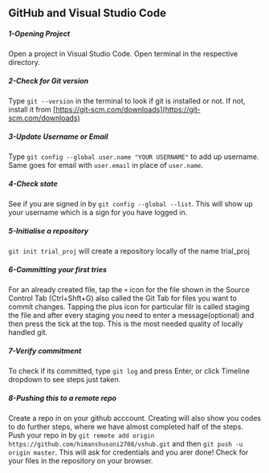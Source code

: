 ## GitHub and Visual Studio Code

##### 1-Opening Project
Open a project in Visual Studio Code. Open terminal in the respective directory.

##### 2-Check for Git version
Type `git --version` in the terminal to look if git is installed or not. If not, install it from [https://git-scm.com/downloads](https://git-scm.com/downloads)

##### 3-Update Username or Email
Type `git config --global user.name "YOUR USERNAME"` to add up username. Same goes for email with `user.email` in place of `user.name`.

##### 4-Check state
See if you are signed in by `git config --global --list`. This will show up your username which is a sign for you  have logged in.

##### 5-Initialise a repository
`git init trial_proj` will create a repository locally of the name trial_proj

##### 6-Committing your first tries
For an already created file, tap the `+` icon for the file shown in the Source Control Tab (Ctrl+Shft+G) also called the Git Tab for files you want to commit changes.
Tapping the plus icon for particular filr is called staging the file and after every staging you need to enter a message(optional) and then press the tick at the top. This is the most needed quality of locally handled git.

##### 7-Verify commitment
To check if its committed, type `git log` and press Enter, or click Timeline dropdown to see steps just taken.

##### 8-Pushing this to a remote repo
Create a repo in on your github acccount. Creating will also show you codes to do further steps, where we have almost completed half of the steps.
Push your repo in by `git remote add origin https://github.com/himanshusoni2708/vshub.git` and then `git push -u origin master`. This will ask for credentials and you arer done!
Check for your files in the repository on your browser.
